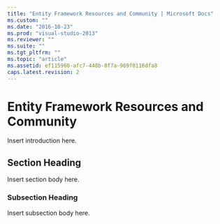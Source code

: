```yaml
---
title: "Entity Framework Resources and Community | Microsoft Docs"
ms.custom: ""
ms.date: "2016-10-23"
ms.prod: "visual-studio-2013"
ms.reviewer: ""
ms.suite: ""
ms.tgt_pltfrm: ""
ms.topic: "article"
ms.assetid: ef115960-afc7-448b-8f7a-969f0116dfa8
caps.latest.revision: 2
---
```

# Entity Framework Resources and Community
Insert introduction here.  
  
## Section Heading  
 Insert section body here.  
  
### Subsection Heading  
 Insert subsection body here.